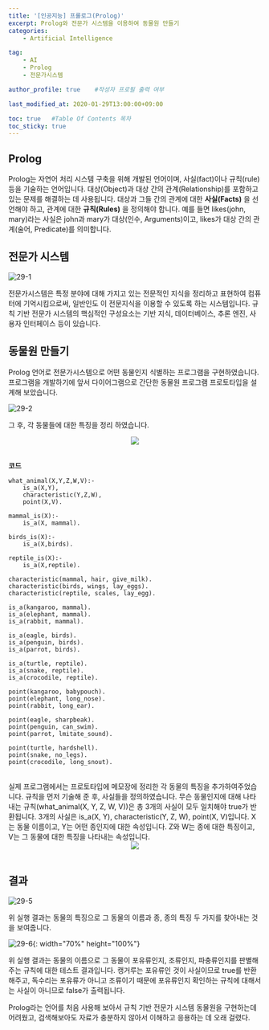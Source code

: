 ```yaml
---
title: '[인공지능] 프롤로그(Prolog)' 
excerpt: Prolog와 전문가 시스템을 이용하여 동물원 만들기
categories:
    - Artificial Intelligence

tag:
    - AI
    - Prolog
    - 전문가시스템

author_profile: true    #작성자 프로필 출력 여부

last_modified_at: 2020-01-29T13:00:00+09:00

toc: true   #Table Of Contents 목차 
toc_sticky: true
---
```


## Prolog
Prolog는 자연어 처리 시스템 구축을 위해 개발된 언어이며, 사실(fact)이나 규칙(rule) 등을 기술하는 언어입니다. 대상(Object)과 대상 간의 관계(Relationship)를 포함하고 있는 문제를 해결하는 데 사용됩니다. 대상과 그들 간의 관계에 대한 __사실(Facts)__ 을 선언해야 하고, 관계에 대한 __규칙(Rules)__ 을 정의해야 합니다. 예를 들면 likes(john, mary)라는 사실은 john과 mary가 대상(인수, Arguments)이고, likes가 대상 간의 관계(술어, Predicate)를 의미합니다.

## 전문가 시스템

![29-1](/assets/img/29-1.png)

전문가시스템은 특정 분야에 대해 가지고 있는 전문적인 지식을 정리하고 표현하여 컴퓨터에 기억시킴으로써, 일반인도 이 전문지식을 이용할 수 있도록 하는 시스템입니다. 규칙 기반 전문가 시스템의 핵심적인 구성요소는 기반 지식, 데이터베이스, 추론 엔진, 사용자 인터페이스 등이 있습니다. 

## 동물원 만들기
Prolog 언어로 전문가시스템으로 어떤 동물인지 식별하는 프로그램을 구현하였습니다. 프로그램을 개발하기에 앞서 다이어그램으로 간단한 동물원 프로그램 프로토타입을 설계해 보았습니다. 
<br>

![29-2](/assets/img/29-2.png)

그 후, 각 동물들에 대한 특징을 정리 하였습니다.
<br>

<center><img src="/assets/img/29-3.png"></center>

<br>

__코드__
```
what_animal(X,Y,Z,W,V):-
    is_a(X,Y),
    characteristic(Y,Z,W),
    point(X,V).

mammal_is(X):-
    is_a(X, mammal).

birds_is(X):-
    is_a(X,birds).

reptile_is(X):-
    is_a(X,reptile).

characteristic(mammal, hair, give_milk).
characteristic(birds, wings, lay_eggs).
characteristic(reptile, scales, lay_egg).

is_a(kangaroo, mammal).
is_a(elephant, mammal).
is_a(rabbit, mammal).

is_a(eagle, birds).
is_a(penguin, birds).
is_a(parrot, birds).

is_a(turtle, reptile).
is_a(snake, reptile).
is_a(crocodile, reptile).

point(kangaroo, babypouch).
point(elephant, long_nose).
point(rabbit, long_ear).

point(eagle, sharpbeak).
point(penguin, can_swim).
point(parrot, lmitate_sound).

point(turtle, hardshell).
point(snake, no_legs).
point(crocodile, long_snout).
```
<br>
실제 프로그램에서는 프로토타입에 메모장에 정리한 각 동물의 특징을 추가하여주었습니다. 규칙을 먼저 기술해 준 후, 사실들을 정의하였습니다. 
무슨 동물인지에 대해 나타내는 규칙(what_animal(X, Y, Z, W, V))은 총 3개의 사실이 모두 일치해야 true가 반환됩니다.
3개의 사실은 is_a(X, Y), characteristic(Y, Z, W), point(X, V)입니다. X는 동물 이름이고, Y는 어떤 종인지에 대한 속성입니다. Z와 W는 종에 대한 특징이고, V는 그 동물에 대한 특징을 나타내는 속성입니다. 
<br>

<center><img src="/assets/img/29-4.png"></center>
<br>

## 결과

![29-5](/assets/img/29-5.png)

위 실행 결과는 동물의 특징으로 그 동물의 이름과 종, 종의 특징 두 가지를 찾아내는 것을 보여줍니다. 


![29-6](/assets/img/29-6.png){: width="70%" height="100%"}

위 실행 결과는 동물의 이름으로 그 동물이 포유류인지, 조류인지, 파충류인지를 판별해주는 규칙에 대한 테스트 결과입니다. 캥거루는 포유류인 것이 사실이므로 true를 반환해주고, 독수리는 포유류가 아니고 조류이기 때문에 포유류인지 확인하는 규칙에 대해서는 사실이 아니므로 false가 출력됩니다. 

Prolog라는 언어를 처음 사용해 보아서 규칙 기반 전문가 시스템 동물원을 구현하는데 어려웠고, 검색해보아도 자료가 충분하지 않아서 이해하고 응용하는 데 오래 걸렸다.